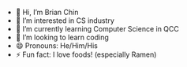 - 👋 Hi, I’m Brian Chin
- 👀 I’m interested in CS industry
- 🌱 I’m currently learning Computer Science in QCC
- 💞️ I’m looking to learn coding
- 😄 Pronouns: He/Him/His
- ⚡ Fun fact: I love foods! (especially Ramen)

<!---
BCSL2000/BCSL2000 is a ✨ special ✨ repository because its `README.md` (this file) appears on your GitHub profile.
You can click the Preview link to take a look at your changes.
--->
